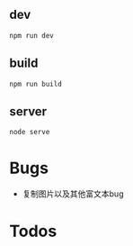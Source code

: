 ## dev
`npm run dev`

## build
`npm run build`

## server
`node serve`


# Bugs

- 复制图片以及其他富文本bug


# Todos
